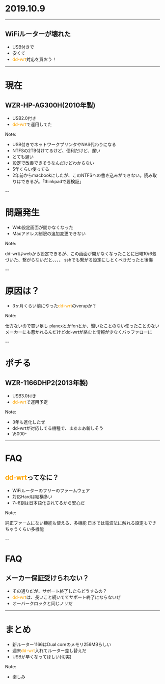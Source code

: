 
# 2019.10.9

---

<!-- 結論 -->

## WiFiルーターが壊れた

- USB付きで <!-- .element: class="fragment" -->
- 安くて <!-- .element: class="fragment" -->
- <!-- .element: class="fragment" --> <span style="color: orange;">dd-wrt</span>対応を買おう！

---

<!-- あらすじ -->
<!-- .slide: style="background-color:rgba(0,0,0,0.5); " -->
<!-- .slide: data-background-iframe="https://www.buffalo.jp/product/detail/wzr-hp-ag300h.html" data-background-interactive -->

# 現在

## WZR-HP-AG300H(2010年製)

- USB2.0付き
- <span style="color: orange;">dd-wrt</span>で運用してた

Note:

- USB付きでネットワークプリンタやNAS代わりになる
- NTFSの2TB付けてるけど、便利だけど、遅い
- とても遅い
- 設定で改善できそうなんだけどわからない
- 5年くらい使ってる
- 2年前からmacbookにしたが、このNTFSへの書き込みができない。読み取りはできるが。「thinkpadで要検証」

--

# 問題発生

- Web設定画面が開かなくなった
- Macアドレス制限の追加変更できない

Note:

dd-wrtはwebから設定できるが、この画面が開かなくなったことに日曜10/6気づいた、繋がらないだと、、、、
sshでも繋がる設定にしとくべきだったと後悔

--

# 原因は？

- 3ヶ月くらい前にやった<span style="color: orange;">dd-wrt</span>のverupか？

Note:

仕方ないので買い足し
planexとかfonとか、聞いたことのない使ったことのないメーカーにも惹かれるんだけどdd-wrtが絡むと情報が少なくバッファローに

--

<!-- .slide: style="background-color:rgba(0,0,0,0.5); " -->
<!-- .slide: data-background-iframe="https://www.buffalo.jp/product/detail/wzr-1166dhp2.html" data-background-interactive -->

# ポチる

## WZR-1166DHP2(2013年製)

- USB3.0付き
- <span style="color: orange;">dd-wrt</span>で運用予定

Note:

- 3年も進化したぜ
- dd-wrtが対応してる機種で、まあまあ新しそう
- \5000-

---

<!-- 疑問と検証 -->
<!-- .slide: style="background-color:rgba(0,0,0,0.5); " -->
<!-- .slide: data-background-iframe="https://dd-wrt.com/" data-background-interactive -->

# FAQ

## <span style="color: orange;">dd-wrt</span>ってなに？

- WiFiルーターのフリーのファームウェア
- 対応Hardは結構多い
- 7~8割は日本語化されてるから安心だ

Note:

純正ファームにない機能も使える、多機能
日本では電波法に触れる設定もできちゃうくらい多機能

--

# FAQ

## メーカー保証受けられない？

- その通りだが、サポート終了したらどうするの？
- <span style="color: orange;">dd-wrt</span>は、長いこと続いててサポート終了にならないぜ
- オーバークロックと同じノリだ

---

# まとめ

- 新ルーター1166はDual coreのメモリ256MBらしい
- 週末<span style="color: orange;">dd-wrt</span>入れてルーター差し替えだ
- USBが早くなってほしい(切実)

Note:

- 楽しみ

